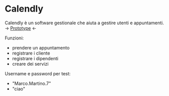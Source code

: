 # Calendly

Calendly è un software gestionale che aiuta a gestire utenti e appuntamenti.
-> [Prototype](https://www.figma.com/file/hxejHJMfXeGXO0b9sOTse9/UID---Calendly?type=design&node-id=0%3A1&t=wlUBAmXDjeJvOWdc-1) <-

Funzioni: 
  - prendere un appuntamento
  - registrare i cliente
  - registrare i dipendenti
  - creare dei servizi

Username e password per test:
  - "Marco.Martino.7"
  - "ciao"

